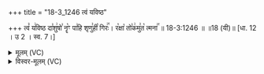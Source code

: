 +++
title = "18-3_1246 त्वं यविष्ठ"

+++
त्वं꣡ य꣢विष्ठ दा꣣शु꣢षो꣣ नॄ꣡ꣳ पा꣢हि शृणु꣣ही꣡ गिरः꣢꣯। र꣡क्षा꣡ तो꣣क꣢मु꣣त꣡ त्मना꣢꣯ ॥ 18-3:1246 ॥ ॥18 (यी)॥ [धा. 12 । उ 2 । स्व. 7।]

<details><summary>मूलम् (VC)</summary>

त्वं꣡ य꣢विष्ठ दा꣣शु꣢षो꣣ नॄ꣡ꣳपा꣢हि शृणु꣣ही꣡ गिरः꣢꣯ । र꣡क्षा꣢ तो꣣क꣢मु꣣त꣡ त्मना꣢꣯ ॥१२४६॥
</details>

<details><summary>विस्वर-मूलम् (VC)</summary>

त्वं यविष्ठ दाशुषो नॄꣳपाहि शृणुही गिरः । रक्षा तोकमुत त्मना ॥१२४६॥
</details>